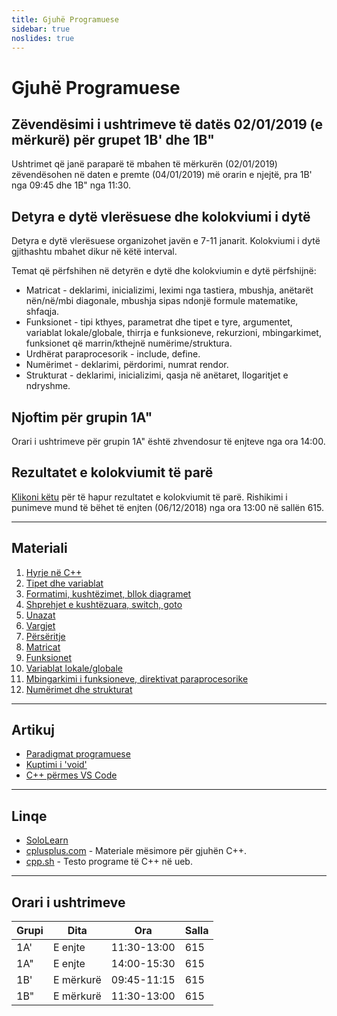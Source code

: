 ```yaml
---
title: Gjuhë Programuese
sidebar: true
noslides: true
---
```


# Gjuhë Programuese

## Zëvendësimi i ushtrimeve të datës 02/01/2019 (e mërkurë) për grupet 1B' dhe 1B"

Ushtrimet që janë paraparë të mbahen të mërkurën (02/01/2019) zëvendësohen në daten e premte (04/01/2019) më orarin e njejtë, pra 1B' nga 09:45 dhe 1B" nga 11:30.

## Detyra e dytë vlerësuese dhe kolokviumi i dytë

Detyra e dytë vlerësuese organizohet javën e 7-11 janarit. Kolokviumi i dytë gjithashtu mbahet dikur në këtë interval.

Temat që përfshihen në detyrën e dytë dhe kolokviumin e dytë përfshijnë:

- Matricat - deklarimi, inicializimi, leximi nga tastiera, mbushja, anëtarët nën/në/mbi diagonale, mbushja sipas ndonjë formule matematike, shfaqja.
- Funksionet - tipi kthyes, parametrat dhe tipet e tyre, argumentet, variablat lokale/globale, thirrja e funksioneve, rekurzioni, mbingarkimet, funksionet që marrin/kthejnë numërime/struktura.
- Urdhërat paraprocesorik - include, define.
- Numërimet - deklarimi, përdorimi, numrat rendor.
- Strukturat - deklarimi, inicializimi, qasja në anëtaret, llogaritjet e ndryshme.

## Njoftim për grupin 1A"

Orari i ushtrimeve për grupin 1A" është zhvendosur të enjteve nga ora 14:00.

## Rezultatet e kolokviumit të parë

[Klikoni këtu](/lendet/gjuhe-programuese/kolokviumi1) për të hapur rezultatet e kolokviumit të parë. Rishikimi i punimeve mund të bëhet të enjten (06/12/2018) nga ora 13:00 në sallën 615.

---

## Materiali

1. [Hyrje në C++](/lendet/gjuhe-programuese/java1)
2. [Tipet dhe variablat](/lendet/gjuhe-programuese/java2)
3. [Formatimi, kushtëzimet, bllok diagramet](/lendet/gjuhe-programuese/java3)
4. [Shprehjet e kushtëzuara, switch, goto](/lendet/gjuhe-programuese/java4)
5. [Unazat](/lendet/gjuhe-programuese/java5)
6. [Vargjet](/lendet/gjuhe-programuese/java6)
7. [Përsëritje](/lendet/gjuhe-programuese/java7)
8. [Matricat](/lendet/gjuhe-programuese/java8)
9. [Funksionet](/lendet/gjuhe-programuese/java9)
10. [Variablat lokale/globale](/lendet/gjuhe-programuese/java10)
11. [Mbingarkimi i funksioneve, direktivat paraprocesorike](/lendet/gjuhe-programuese/java11)
12. [Numërimet dhe strukturat](/lendet/gjuhe-programuese/java12)

---

## Artikuj

- [Paradigmat programuese](/lendet/gjuhe-programuese/paradigmat-programuese)
- [Kuptimi i 'void'](/lendet/gjuhe-programuese/void)
- [C++ përmes VS Code](/lendet/gjuhe-programuese/vs-code)

---

## Linqe

- [SoloLearn](https://www.sololearn.com/Course/CPlusPlus/)
- [cplusplus.com](http://www.cplusplus.com/doc/tutorial/) - Materiale mësimore për gjuhën C++.
- [cpp.sh](http://cpp.sh/) - Testo programe të C++ në ueb.

---

## Orari i ushtrimeve

Grupi|Dita|Ora|Salla
-|-|-|-
1A'|E enjte|11:30-13:00|615
1A"|E enjte|14:00-15:30|615
1B'|E mërkurë|09:45-11:15|615
1B"|E mërkurë|11:30-13:00|615
